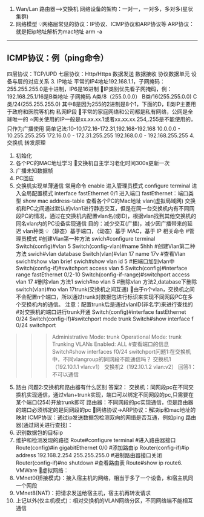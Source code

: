 1. Wan/Lan
路由器-->交换机
网络设备的架构：一对一，一对多，多对多(星状集群)
2. 网络模型
💡网络层常见的协议：IP协议、ICMP协议和ARP协议等
ARP协议：就是把ip地址解析为mac地址
arm -a 
---
ICMP协议：例（ping命令）
---
四层协议：TCP/UPD
七层协议：Http/Https
数据发送
数据接收
协议数据单元
设备与层的对应关系
3. IP地址
平常的IP4地址192.168.1.1，子网掩码：255.255.255.0是十进制，IP6是16进制
👋IP类别优先看子网掩码，例：192.168.25.1/16是B类地址
子网掩码
A类/8（255.0.0.0）
B类/16(255.255.0.0)
C类/24(255.255.255.0)
其中8是因为255的2进制是8个1，下面的D，E类IP主要用于政府和医院等机构
私网IP段
🔔平常的家庭网络和公司都是私有网络，公网是全球唯一的
⭐网关使用的IP一般是xx.xx.xx.1或者xx.xx.xx.254,.255是不能使用的，只作为广播使用
简单记法:10-10,172.16-172.31,192.168-192.168
10.0.0.0 - 10.255.255.255
172.16.0.0 - 172.31.255.255
192.168.0.0 - 192.168.255.255
4. 交换机
转发原理
1. 初始化
2. 各个PC的MAC地址学习
👋交换机自主学习老化时间300s更新一次
3. 广播未知数据帧
4. PC回应
5. 交换机实现单薄通信
常用命令
enable 进入管理员模式
configure terminal 进入全局配置模式
interface fastEthernet 0/1 进入端口 fastEthernet：端口类型
show mac address-table 查看各个PC的Mac地址
vlan(虚拟局域网)
交换机和PC之间通过默认的vlan1进行静态交互，但是在同一台交换机内有不同网段PC的情况，通过在交换机内配置vlan名(或ID)，根据vlan找到其他交换机的同名vlan内的PC设备实现通信
目的：减少交互(广播)，减少因广播带来的延迟
vlan种类
💡（静态）基于端口，（动态）基于 MAC，基于 IP 
相关命令
#管理员模式
#创建Vlan第一种方法
swich#configure terminal
Switch(config)#vlan 5
Switch(config-vlan)#name 5hhh
#创建Vlan第二种方法
swich#vlan database 
Switch(vlan)#vlan 17 name 17v
#查看Vlan
swich#show vlan brief
swich#show vlan id 5
#把端口加到vlan中
Switch(config-if)#switchport access vlan 5
Switch(config)#interface range fastEthernet 0/2-10
Switch(config-if-range)#switchport access vlan 17
#删除vlan 方法1
swich#no vlan 5
#删除vlan 方法2,database下删除
switch(vlan)#no vlan 17trunk(交换机之间互通)
🔔由于n个vlan，交换机之间不会配置n个端口，所以通过trunk对数据包进行标识来实现不同网段PC在多个交换机内的通信。
注意：配置trunk后是通过vlanID(非名字)来进行查找的
#对交换机的端口进行trunk开通
Switch(config)#interface fastEthernet 0/24
Switch(config-if)#switchport mode trunk
Switch#show interface f 0/24 switchport
>>>Administrative Mode: trunk
>>>Operational Mode: trunk
>>>Trunking VLANs Enabled: ALL
#查看端口的信息
Switch#show interfaces f0/24 switchport问题1:在交换机中，不同vlangroup的同网段不能通信吗？
         交换机1（192.10.1.1 vlan:v1） 交换机2（192.10.1.2 vlan:v2）
回答1：不可以通信
5. 路由
问题2:交换机和路由器有什么区别
答案2：
交换机：同网段pc在不同交换机实现通信，通过vlan+trunk实现，端口可以绑定不同网段的pc,只需要在某个端口(254)开放trunk即可
路由器：不同网段的pc实现通信，但是路由器的端口必须绑定的是同网段的pc
📌网络协议->ARP协议：解决ip和mac地址的映射
ICMP协议：通过ip发送数据包检测双向的网络是否互通，例如ping
路由器(通过网关进行查找)：
1. 识别数据包的目标ip
2. 维护和检测发现的路径
Route#configure terminal
#进入路由器接口
Route(config)#in gigabitEthernet 0/0
#添加路由ip
Router(config-if)#ip address 192.168.2.254 255.255.255.0
#进制路由器接口关闭
Router(config-if)#no shutdown
#查看路由表
Route#show ip route6. VMWare
👋虚拟网络：
1. VMnet0(桥接模式)：接入宿主机的网络，相当于多了一个设备，和宿主机同一个网段
2. VMnet8(NAT)：把请求发送给宿主机，宿主机再转发请求
3. 上记以外(仅主机模式)：相对交换机的VLAN网络分区，不同网络端不能相互通信